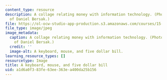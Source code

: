 ```yaml
---
content_type: resource
description: A collage relating money with information technology. (Photograph courtesy
  of Daniel Bersak.)
file: https://ol-ocw-studio-app-production.s3.amazonaws.com/courses/15-571-generating-business-value-from-information-technology-spring-2009/a1d6a0f383fe63ee363ea400da25b156_15-571s09-th.jpg
file_type: image/jpeg
image_metadata:
  caption: A collage relating money with information technology. (Photograph courtesy
    of Daniel Bersak.)
  credit: ''
  image-alt: A keyboard, mouse, and five dollar bill.
learning_resource_types: []
resourcetype: Image
title: A keyboard, mouse, and five dollar bill
uid: a1d6a0f3-83fe-63ee-363e-a400da25b156
---
```

